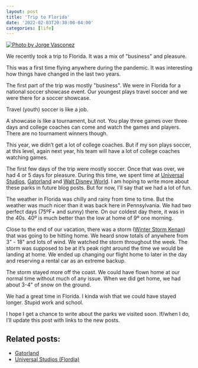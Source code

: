 ```yaml
---
layout: post
title: 'Trip to Florida'
date: '2022-02-03T20:30:00-04:00'
categories: [life]
---
```


[![Photo by Jorge Vasconez](https://images.unsplash.com/photo-1524594081293-190a2fe0baae?ixlib=rb-1.2.1&ixid=MnwxMjA3fDB8MHxwaG90by1wYWdlfHx8fGVufDB8fHx8&auto=format&fit=crop&w=2352&q=80)](https://unsplash.com/photos/CpeUoLVTAs8)

We recently took a trip to Florida. It was a mix of "business" and pleasure. 

This was a first time flying anywhere during the pandemic. It was interesting how things have changed in the last two years. 

The first part of the trip was mostly "business". We were in Florida for a national soccer showcase event. Our youngest plays travel soccer and we were there for a soccer showcase. 

Travel (youth) soccer is like a job. 

A showcase is like a tournament, but not. You play three games over three days and college coaches can come and watch the games and players. There are no tournament winners though. 

This year, we didn’t get a lot of college coaches. But if my son plays soccer, at this level, again next year, his team will have a lot of college coaches watching games.

The first few days of the trip were mostly soccer. Once that was over, we had 4 or 5 days for pleasure. During this time, we spent time at [Universal Studios](https://www.universalorlando.com/), [Gatorland](https://www.gatorland.com) and [Walt Disney World](https://disneyworld.disney.go.com). I am hoping to write more about these parks in future blog posts. But for now, I’ll say that we had a lot of fun. 

The weather in Florida was chilly and rainy from time to time. But the weather was much nicer than it was back here in Pennsylvania. We had two perfect days (75ºF+ and sunny) there. On our coldest day there, it was in the 40s. 40º is much better than the low at home of 9º one morning. 

Close to the end of our vacation, there was a storm ([Winter Storm Kenan](https://en.wikipedia.org/wiki/January_2022_North_American_blizzard)) that was going to be hitting home. We heard snow totals of anywhere from 3" - 18" and lots of wind. We watched the storm throughout the week. The storm was supposed to be at it’s peak right around the time we would be landing at home. We ended up changing our flight home to later in the day and reserving a rental car as an extreme backup. 

The storm stayed more off the coast. We could have flown home at our normal time without much of any issue. When we did get home, we had about 3-4" of snow on the ground.   

We had a great time in Florida. I kinda wish that we could have stayed longer. Stupid work and school. 

I hope I get a chance to write about the parks we visited soon.  If/when I do, I’ll update this post with links to the new posts. 

## Related posts:

 - [Gatorland](/2022/02/11/gatorland/)
 - [Universal Studios (Flordia)](/2022/02/25/universal-studios-florida/)